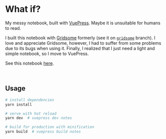 # What if?

My messy notebook, built with [VuePress](https://vuepress.vuejs.org/). Maybe it is unsuitable for humans to read.

I built this notebook with [Gridsome](https://gridsome.org/) formerly (see it on [`gridsome`](https://github.com/Renovamen/what-if/tree/gridsome) branch). I love and appreciate Gridsome, however, I had to suffer from some problems due to its bugs when using it. Finally, I realized that I just need a light and simple notebook, so I move to VuePress.

See this notebook [here](https://note.zxh.io/).


&nbsp;

## Usage

```bash
# install dependencies
yarn install

# serve with hot reload
yarn dev  # vuepress dev notes

# build for production with minification
yarn build  # vuepress build notes
```

